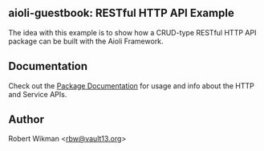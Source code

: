 aioli-guestbook: RESTful HTTP API Example
---

The idea with this example is to show how a CRUD-type RESTful HTTP API package can be built with the Aioli Framework.


Documentation
---

Check out the [Package Documentation](https://aioli-guestbook-example.readthedocs.io) for usage and info about the
HTTP and Service APIs.

Author
---
Robert Wikman \<rbw@vault13.org\>

